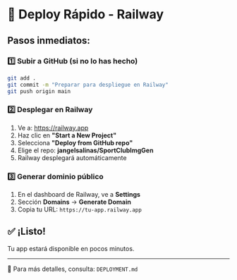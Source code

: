 # 🚀 Deploy Rápido - Railway

## Pasos inmediatos:

### 1️⃣ Subir a GitHub (si no lo has hecho)

```bash
git add .
git commit -m "Preparar para despliegue en Railway"
git push origin main
```

### 2️⃣ Desplegar en Railway

1. Ve a: https://railway.app
2. Haz clic en **"Start a New Project"**
3. Selecciona **"Deploy from GitHub repo"**
4. Elige el repo: **jangelsalinas/SportClubImgGen**
5. Railway desplegará automáticamente

### 3️⃣ Generar dominio público

1. En el dashboard de Railway, ve a **Settings**
2. Sección **Domains** → **Generate Domain**
3. Copia tu URL: `https://tu-app.railway.app`

## ✅ ¡Listo!

Tu app estará disponible en pocos minutos.

---

📖 Para más detalles, consulta: `DEPLOYMENT.md`

